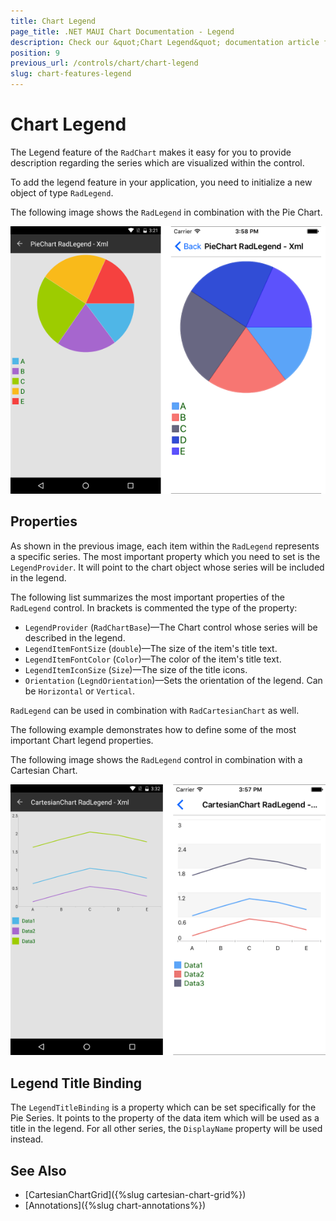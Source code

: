 ```yaml
---
title: Chart Legend
page_title: .NET MAUI Chart Documentation - Legend
description: Check our &quot;Chart Legend&quot; documentation article for Telerik Chart for .NET MAUI.
position: 9
previous_url: /controls/chart/chart-legend
slug: chart-features-legend
---
```


# Chart Legend

The Legend feature of the `RadChart` makes it easy for you to provide description regarding the series which are visualized within the control.

To add the legend feature in your application, you need to initialize a new object of type `RadLegend`.

<snippet id='chart-features-piechart-legend-definition-xaml'/>


The following image shows the `RadLegend` in combination with the Pie Chart.

![Pie Chart legend](images/piechart-legend.png)

## Properties

As shown in the previous image, each item within the `RadLegend` represents a specific series. The most important property which you need to set is the `LegendProvider`. It will point to the chart object whose series will be included in the legend.

The following list summarizes the most important properties of the `RadLegend` control. In brackets is commented the type of the property:

* `LegendProvider` (`RadChartBase`)&mdash;The Chart control whose series will be described in the legend.
* `LegendItemFontSize` (`double`)&mdash;The size of the item's title text.
* `LegendItemFontColor` (`Color`)&mdash;The color of the item's title text.
* `LegendItemIconSize` (`Size`)&mdash;The size of the title icons.
* `Orientation` (`LegndOrientation`)&mdash;Sets the orientation of the legend. Can be `Horizontal` or `Vertical`.

`RadLegend` can be used in combination with `RadCartesianChart` as well.

The following example demonstrates how to define some of the most important Chart legend properties.

<snippet id='chart-features-cartesianchart-legend-definition-xaml'/>

The following image shows the `RadLegend` control in combination with a Cartesian Chart.

![Cartesian Chart legend](images/cartesianchart-legend.png)

## Legend Title Binding

The `LegendTitleBinding` is a property which can be set specifically for the Pie Series. It points to the property of the data item which will be used as a title in the legend. For all other series, the `DisplayName` property will be used instead.

<snippet id='chart-features-piechart-legendtitlebinding-xaml'/>

## See Also

- [CartesianChartGrid]({%slug cartesian-chart-grid%})
- [Annotations]({%slug chart-annotations%})
